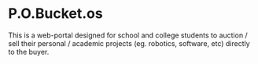 # P.O.Bucket.os
This is a web-portal designed for school and college students to auction / sell their personal / academic projects (eg. robotics, software, etc) directly to the buyer.
